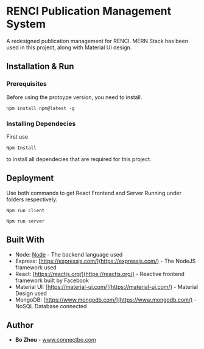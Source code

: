 # RENCI Publication Management System

A redesigned publication management for RENCI. MERN Stack has been used in this project, along with Material UI design.

## Installation & Run

### Prerequisites

Before using the protoype version, you need to install.
```
npm install npm@latest -g
```

### Installing Dependecies

First use
```
Npm Install
```
to install all dependecies that are required for this project.

## Deployment

Use both commands to get React Frontend and Server Running under folders respectively.
```
Npm run client
```
```
Npm run server
```

## Built With

- Node: [Node](https://nodejs.org/) - The backend language used
- Express: [https://expressjs.com/](https://expressjs.com/) - The NodeJS framework used
- React: [https://reactjs.org/](https://reactjs.org/) - Reactive frontend framework built by Facebook
- Material UI: [https://material-ui.com/](https://material-ui.com/) - Material Design used
- MongoDB: [https://www.mongodb.com/](https://www.mongodb.com/) - NoSQL Database connected

## Author

* **Bo Zhou** - www.connectbo.com
